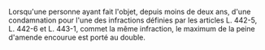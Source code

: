 Lorsqu'une personne ayant fait l'objet, depuis moins de deux ans, d'une condamnation pour l'une des infractions définies par les articles L. 442-5, L. 442-6 et L. 443-1, commet la même infraction, le maximum de la peine d'amende encourue est porté au double.
